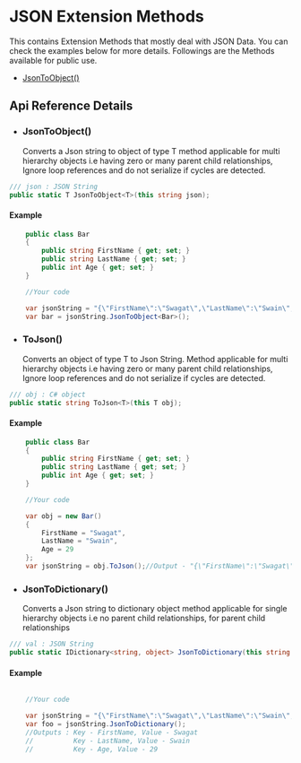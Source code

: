 # JSON Extension Methods

This contains Extension Methods that mostly deal with JSON Data. You can check the examples below for more details.
Followings are the Methods available for public use.

- [JsonToObject()](#jsontoobject)

## Api Reference Details

- ### JsonToObject()
  Converts a Json string to object of type T method applicable for multi hierarchy objects i.e having zero or many parent child relationships, Ignore loop references and do not serialize if cycles are detected.

```csharp
/// json : JSON String
public static T JsonToObject<T>(this string json);
```

#### Example

```csharp
    public class Bar
    {
        public string FirstName { get; set; }
        public string LastName { get; set; }
        public int Age { get; set; }
    }

    //Your code

    var jsonString = "{\"FirstName\":\"Swagat\",\"LastName\":\"Swain\",\"Age\":29}";
    var bar = jsonString.JsonToObject<Bar>();
```

- ### ToJson()
  Converts an object of type T to Json String. Method applicable for multi hierarchy objects i.e having zero or many parent child relationships, Ignore loop references and do not serialize if cycles are detected.

```csharp
/// obj : C# object
public static string ToJson<T>(this T obj);
```

#### Example

```csharp
    public class Bar
    {
        public string FirstName { get; set; }
        public string LastName { get; set; }
        public int Age { get; set; }
    }

    //Your code

    var obj = new Bar()
    {
        FirstName = "Swagat",
        LastName = "Swain",
        Age = 29
    };
    var jsonString = obj.ToJson();//Output - "{\"FirstName\":\"Swagat\",\"LastName\":\"Swain\",\"Age\":29}"
```

- ### JsonToDictionary()
  Converts a Json string to dictionary object method applicable for single hierarchy objects i.e no parent child relationships, for parent child relationships

```csharp
/// val : JSON String
public static IDictionary<string, object> JsonToDictionary(this string val);
```

#### Example

```csharp

    //Your code

    var jsonString = "{\"FirstName\":\"Swagat\",\"LastName\":\"Swain\",\"Age\":29}";
    var foo = jsonString.JsonToDictionary();
    //Outputs : Key - FirstName, Value - Swagat
    //          Key - LastName, Value - Swain
    //          Key - Age, Value - 29
```
